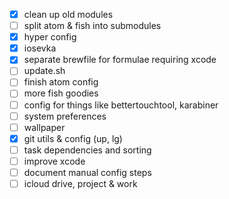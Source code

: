 - [x] clean up old modules
- [ ] split atom & fish into submodules
- [x] hyper config
- [x] iosevka
- [x] separate brewfile for formulae requiring xcode
- [ ] update.sh
- [ ] finish atom config
- [ ] more fish goodies
- [ ] config for things like bettertouchtool, karabiner
- [ ] system preferences
- [ ] wallpaper
- [x] git utils & config (up, lg)
- [ ] task dependencies and sorting
- [ ] improve xcode
- [ ] document manual config steps
- [ ] icloud drive, project & work
